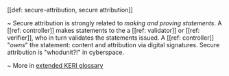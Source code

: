 [[def: secure-attribution, secure attribution]]

~ Secure attribution is strongly related to _making and proving statements_. A [[ref: controller]] makes statements to the a [[ref: validator]] or [[ref: verifier]], who in turn validates the statements issued. A [[ref: controller]] "_owns_" the statement: content and attribution via digital signatures. Secure attribution is "whodunit?!" in cyberspace.

~ More in <a href="https://weboftrust.github.io/WOT-terms/docs/glossary/secure-attribution">extended KERI glossary</a>
